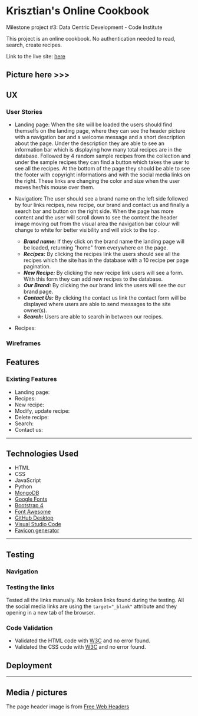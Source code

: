# Krisztian's Online Cookbook
Milestone project #3: Data Centric Development - Code Institute

This project is an online cookbook. No authentication needed to read, search, create recipes. 

Link to the live site: [here](https://ci-ms3-krisztians-cook-book.herokuapp.com/)

Picture here >>> 
---

## UX
### User Stories
* Landing page: When the site will be loaded the users should find themselfs on the landing page, where they can see the header picture with a navigation bar and a welcome message and a short description about the page. Under the description they are able to see an information bar which is displaying how many total recipes are in the database. Followed by 4 random sample recipes from the collection and under the sample recipes they can find a button which takes the user to see all the recipes. At the bottom of the page they should be able to see the footer with copyright informations and with the social media links on the right. These links are changing the color and size when the user moves her/his mouse over them.

* Navigation: The user should see a brand name on the left side followed by four links recipes, new recipe, our brand and contact us and finally a search bar and button on the right side. When the page has more content and the user will scroll down to see the content the header image moving out from the visual area the navigation bar colour will change to white for better visibility and will stick to the top . 
    * __*Brand name:*__ If they click on the brand name the landing page will be loaded, returning "home" from everywhere on the page.
    * __*Recipes:*__ By clicking the recipes link the users should see all the recipes which the site has in the database with a 10 recipe per page pagination.
    * __*New Recipe:*__ By clicking the new recipe link users will see a form. With this form they can add new recipes to the database. 
    * __*Our Brand:*__ By clicking the our brand link the users will see the our brand page. 
    * __*Contact Us:*__ By clicking the contact us link the contact form will be displayed where users are able to send messages to the site owner(s).
    * __*Search:*__ Users are able to search in between our recipes.

* Recipes:  

### Wireframes


## Features
### Existing Features
* Landing page: 
* Recipes: 
* New recipe:
* Modify, update recipe: 
* Delete recipe:
* Search:  
* Contact us: 

---
## Technologies Used
* HTML
* CSS
* JavaScript
* Python
* [MongoDB](https://www.mongodb.com/)
* [Google Fonts](https://fonts.google.com/)
* [Bootstrap 4](https://getbootstrap.com/)
* [Font Awesome](https://fontawesome.com/)
* [GitHub Desktop](https://desktop.github.com/)
* [Visual Studio Code](https://code.visualstudio.com/)
* [Favicon generator](https://favicon.io)

---

## Testing
### Navigation


### Testing the links
Tested all the links manually. No broken links found during the testing. All the social media links are using the `target="_blank"` attribute and they opening in a new tab of the browser.

### Code Validation
* Validated the HTML code with [W3C](https://validator.w3.org/#validate_by_input) and no error found.
* Validated the CSS code with [W3C](https://jigsaw.w3.org/css-validator/#validate_by_input) and no error found.

## Deployment


---
## Media / pictures
The page header image is from [Free Web Headers](https://www.freewebheaders.com/)